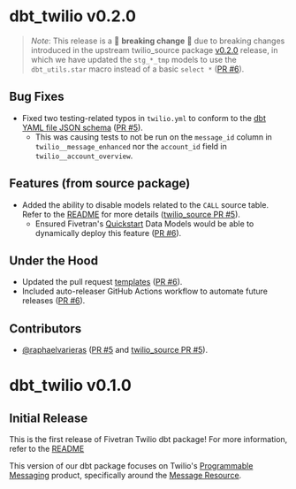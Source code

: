 # dbt_twilio v0.2.0

> _Note_: This release is a 🚨 **breaking change** 🚨 due to breaking changes introduced in the upstream twilio_source package [v0.2.0](https://github.com/fivetran/dbt_twilio_source/releases) release, in which we have updated the `stg_*_tmp` models to use the `dbt_utils.star` macro instead of a basic `select *` ([PR #6](https://github.com/fivetran/dbt_twilio_source/pull/6)).

## Bug Fixes
- Fixed two testing-related typos in `twilio.yml` to conform to the [dbt YAML file JSON schema](https://github.com/dbt-labs/dbt-jsonschema/blob/main/schemas/dbt_yml_files.json#L683) ([PR #5](https://github.com/fivetran/dbt_twilio/pull/5)).
  - This was causing tests to not be run on the `message_id` column in `twilio__message_enhanced` nor the `account_id` field in `twilio__account_overview`.

## Features (from source package)
- Added the ability to disable models related to the `CALL` source table. Refer to the [README](https://github.com/fivetran/dbt_twilio_source?tab=readme-ov-file#step-4-enablingdisabling-models) for more details ([twilio_source PR #5](https://github.com/fivetran/dbt_twilio_source/pull/5)).
  - Ensured Fivetran's [Quickstart](https://fivetran.com/docs/transformations/quickstart) Data Models would be able to dynamically deploy this feature ([PR #6](https://github.com/fivetran/dbt_twilio/pull/6)).

## Under the Hood
- Updated the pull request [templates](/.github) ([PR #6](https://github.com/fivetran/dbt_twilio/pull/6)).
- Included auto-releaser GitHub Actions workflow to automate future releases ([PR #6](https://github.com/fivetran/dbt_twilio/pull/6)).

## Contributors
- [@raphaelvarieras](https://github.com/raphaelvarieras) ([PR #5](https://github.com/fivetran/dbt_twilio/pull/5) and [twilio_source PR #5](https://github.com/fivetran/dbt_twilio_source/pull/5)).

# dbt_twilio v0.1.0
## Initial Release
This is the first release of Fivetran Twilio dbt package! For more information, refer to the [README](/README.md)

This version of our dbt package focuses on Twilio's [Programmable Messaging](https://www.twilio.com/docs/messaging) product, specifically around the [Message Resource](https://www.twilio.com/docs/sms/api/message-resource).
